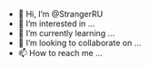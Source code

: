 - 👋 Hi, I’m @StrangerRU 
- 👀 I’m interested in ...
- 🌱 I’m currently learning ...
- 💞️ I’m looking to collaborate on ...
- 📫 How to reach me ...

<!---
StrangerRU/StrangerRU is a ✨ special ✨ repository because its `README.md` (this file) appears on your GitHub profile.
You can click the Preview link to take a look at your changes.
--->
